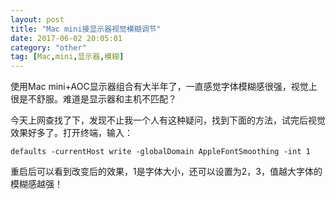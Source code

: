 ```yaml
---
layout: post
title: "Mac mini接显示器视觉模糊调节"
date: 2017-06-02 20:05:01
category: "other"
tag: [Mac,mini,显示器,模糊]
---
```

使用Mac mini+AOC显示器组合有大半年了，一直感觉字体模糊感很强，视觉上很是不舒服。难道是显示器和主机不匹配？

今天上网查找了下，发现不止我一个人有这种疑问，找到下面的方法，试完后视觉效果好多了。打开终端，输入：

```
defaults -currentHost write -globalDomain AppleFontSmoothing -int 1
```
重启后可以看到改变后的效果，1是字体大小，还可以设置为2，3，值越大字体的模糊感越强！
